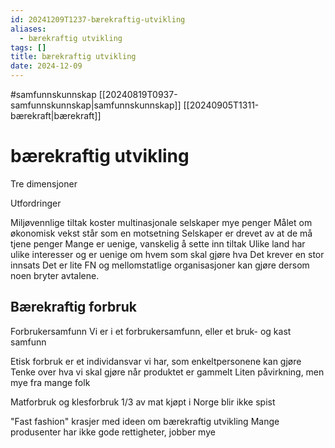 ```yaml
---
id: 20241209T1237-bærekraftig-utvikling
aliases:
  - bærekraftig utvikling
tags: []
title: bærekraftig utvikling
date: 2024-12-09
---
```


#samfunnskunnskap [[20240819T0937-samfunnskunnskap|samfunnskunnskap]] [[20240905T1311-bærekraft|bærekraft]]

# bærekraftig utvikling

Tre dimensjoner

Utfordringer

Miljøvennlige tiltak koster multinasjonale selskaper mye penger
Målet om økonomisk vekst står som en motsetning
Selskaper er drevet av at de må tjene penger
Mange er uenige, vanskelig å sette inn tiltak
Ulike land har ulike interesser og er uenige om hvem som skal gjøre hva
Det krever en stor innsats
Det er lite FN og mellomstatlige organisasjoner kan gjøre dersom noen bryter avtalene.

## Bærekraftig forbruk

Forbrukersamfunn
Vi er i et forbrukersamfunn, eller et bruk- og kast samfunn

Etisk forbruk er et individansvar vi har, som enkeltpersonene kan gjøre
Tenke over hva vi skal gjøre når produktet er gammelt
Liten påvirkning, men mye fra mange folk

Matforbruk og klesforbruk
1/3 av mat kjøpt i Norge blir ikke spist

"Fast fashion" krasjer med ideen om bærekraftig utvikling
Mange produsenter har ikke gode rettigheter, jobber mye
